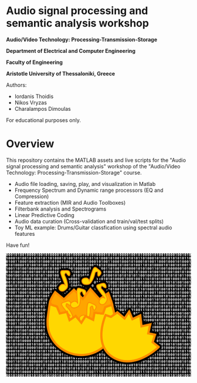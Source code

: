 # Audio signal processing and semantic analysis workshop

**Audio/Video Technology: Processing-Transmission-Storage**

**Department of Electrical and Computer Engineering**

**Faculty of Engineering**

**Aristotle University of Thessaloniki, Greece**

Authors:
- Iordanis Thoidis
- Nikos Vryzas
- Charalampos Dimoulas

For educational purposes only.

# Overview
This repository contains the MATLAB assets and live scripts for the "Audio signal processing and semantic analysis" workshop of the "Audio/Video Technology: Processing-Transmission-Storage" course. 

- Audio file loading, saving, play, and visualization in Matlab
- Frequency Spectrum and Dynamic range processors (EQ and Compression)
- Feature extraction (MIR and Audio Toolboxes)
- Filterbank analysis and Spectrograms
- Linear Predictive Coding
- Audio data curation (Cross-validation and train/val/test splits)
- Toy ML example: Drums/Guitar classfication using spectral audio features

Have fun!

![Alt text](assets/raw%20sound.jpg?raw=true "RawSound")
